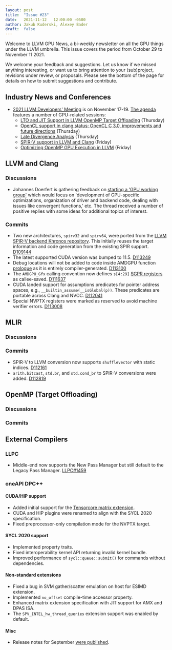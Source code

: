 ```yaml
---
layout: post
title:  "Issue #23"
date:   2021-11-12   12:00:00 -0500
author: Jakub Kuderski, Alexey Bader
draft:  false
---
```


Welcome to LLVM GPU News, a bi-weekly newsletter on all the GPU things under the LLVM umbrella.
This issue covers the period from October 29 to November 11 2021.

We welcome your feedback and suggestions. Let us know if we missed anything interesting, or want us to bring attention to your (sub)project, revisions under review, or proposals. Please see the bottom of the page for details on how to submit suggestions and contribute.


## Industry News and Conferences

*  [2021 LLVM Developers' Meeting](https://llvm.org/devmtg/2021-11/) is on November 17-19. [The agenda](https://llvm.swoogo.com/2021devmtg/agenda) features a number of GPU-related sessions:
   -  [LTO and JIT Support in LLVM OpenMP Target Offloading](https://llvm.swoogo.com/2021DevMtg/session/705664/lightning-talks) (Thursday)
   -  [OpenCL support in clang status: OpenCL C 3.0, improvements and future directions](https://llvm.swoogo.com/2021DevMtg/session/705664/lightning-talks) (Thursday)
   -  [Late Divergence Analysis](https://llvm.swoogo.com/2021DevMtg/session/705672/quick-talks) (Thursday)
   -  [SPIR-V support in LLVM and Clang](https://llvm.swoogo.com/2021DevMtg/session/705687/spir-v-support-in-llvm-and-clang) (Friday)
   -  [Optimizing OpenMP GPU Execution in LLVM](https://llvm.swoogo.com/2021DevMtg/session/705685/optimizing-openmp-gpu-execution-in-llvm) (Friday)


##  LLVM and Clang

### Discussions

*  Johannes Doerfert is gathering feedback on [starting a 'GPU working group'](https://lists.llvm.org/pipermail/llvm-dev/2021-November/153654.html) which would focus on 'development of GPU-specific optimizations, organization of driver and backend code, dealing with issues like convergent functions,' etc. The thread received a number of positive replies with some ideas for additional topics of interest.

### Commits

*  Two new architectures, `spirv32` and `spirv64`, were ported from the [LLVM SPIR-V backend Khronos repository](https://github.com/KhronosGroup/LLVM-SPIRV-Backend). This initially reuses the target information and code generation from the existing SPIR support. [D109144](https://reviews.llvm.org/D109144)
*  The latest supported CUDA version was bumped to 11.5. [D113249](https://reviews.llvm.org/D113249)
*  Debug locations will not be added to code inside AMDGPU function [prologue](https://llvm.org/docs/AMDGPUUsage.html#kernel-prolog) as it is entirely compiler-generated. [D113100](https://reviews.llvm.org/D113100)
*  The `AMDGPU_Gfx` calling convention now defines `s[4:29]` [SGPR registers](https://llvm.org/docs/AMDGPUUsage.html#register-identifier) as callee-saved. [D111637](https://reviews.llvm.org/D111637)
*  CUDA landed support for assumptions predicates for pointer address spaces, e.g., `__builtin_assume(__isGlobal(p))`. These predicates are portable across Clang and NVCC. [D112041](https://reviews.llvm.org/D112041)
*  Special NVPTX registers were marked as reserved to avoid machine verifier errors. [D113008](https://reviews.llvm.org/D113008)


## MLIR

### Discussions

### Commits

*  SPIR-V to LLVM conversion now supports `shufflevector` with static indices. [D112161](https://reviews.llvm.org/D112161)
*  `arith.bitcast`, `std.br`, and `std.cond_br` to SPIR-V conversions were added. [D112819](https://reviews.llvm.org/D112819)


## OpenMP (Target Offloading)

### Discussions

### Commits


## External Compilers

### LLPC

*  Middle-end now supports the New Pass Manager but still default to the Legacy Pass Manager. [LLPC#1459](https://github.com/GPUOpen-Drivers/llpc/pull/1459)

### oneAPI DPC++

#### CUDA/HIP support

*  Added initial support for the [Tensorcore matrix extension](https://github.com/intel/llvm/pull/4695).
*  CUDA and HIP plugins were renamed to align with the SYCL 2020 specification.
*  Fixed preprocessor-only compilation mode for the NVPTX target.

#### SYCL 2020 support

*  Implemented property traits.
*  Fixed interoperability kernel API returning invalid kernel bundle.
*  Improved performance of `sycl::queue::submit()` for commands without dependencies.

#### Non-standard extensions

*  Fixed a bug in SVM gather/scatter emulation on host for ESIMD extension.
*  Implemented `no_offset` compile-time accessor property.
*  Enhanced matrix extension specification with JIT support for AMX and DPAS ISA.
*  The `SPV_INTEL_hw_thread_queries` extension support was enabled by default.

#### Misc

*  Release notes for September [were published](https://github.com/intel/llvm/blob/sycl/sycl/ReleaseNotes.md#september21-release-notes).
